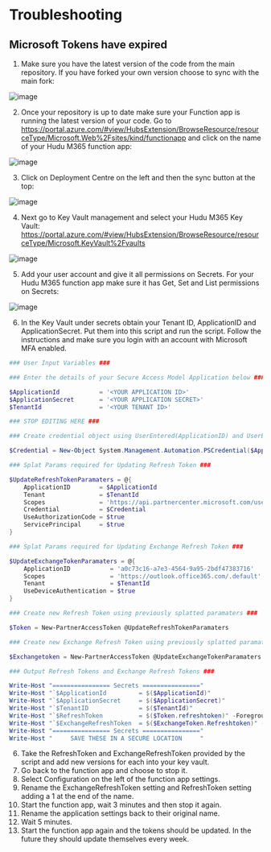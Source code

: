 # Troubleshooting

## Microsoft Tokens have expired

1. Make sure you have the latest version of the code from the main repository. If you have forked your own version choose to sync with the main fork:

![image](https://user-images.githubusercontent.com/79275328/204080193-4983da88-6a25-4801-b756-63c6900bf4d5.png)

2. Once your repository is up to date make sure your Function app is running the latest version of your code. Go to https://portal.azure.com/#view/HubsExtension/BrowseResource/resourceType/Microsoft.Web%2Fsites/kind/functionapp and click on the name of your Hudu M365 function app:

![image](https://user-images.githubusercontent.com/79275328/204080687-16bd5dfe-167e-4a27-b517-2be9ec9da577.png)

3. Click on Deployment Centre on the left and then the sync button at the top:

![image](https://user-images.githubusercontent.com/79275328/204080657-0ff0960d-7636-4da9-82c0-e52f250e79e1.png)

4. Next go to Key Vault management and select your Hudu M365 Key Vault: https://portal.azure.com/#view/HubsExtension/BrowseResource/resourceType/Microsoft.KeyVault%2Fvaults

![image](https://user-images.githubusercontent.com/79275328/204080719-4aa52a66-977d-4109-ad49-b5e30acfc3cc.png)

5. Add your user account and give it all permissions on Secrets. For your Hudu M365 function app make sure it has Get, Set and List permissions on Secrets:

![image](https://user-images.githubusercontent.com/79275328/204080842-33f27fb2-deb7-48a2-bd2f-f8bcd8449d1f.png)

6. In the Key Vault under secrets obtain your Tenant ID, ApplicationID and ApplicationSecret. Put them into this script and run the script. Follow the instructions and make sure you login with an account with Microsoft MFA enabled.

```PowerShell
### User Input Variables ###

### Enter the details of your Secure Access Model Application below ###

$ApplicationId           = '<YOUR APPLICATION ID>'
$ApplicationSecret       = '<YOUR APPLICATION SECRET>'
$TenantId                = '<YOUR TENANT ID>'

### STOP EDITING HERE ###

### Create credential object using UserEntered(ApplicationID) and UserEntered(ApplicationSecret) ###

$Credential = New-Object System.Management.Automation.PSCredential($ApplicationId, ($ApplicationSecret | ConvertTo-SecureString -AsPlainText -Force))

### Splat Params required for Updating Refresh Token ###

$UpdateRefreshTokenParamaters = @{
    ApplicationID        = $ApplicationId
    Tenant               = $TenantId
    Scopes               = 'https://api.partnercenter.microsoft.com/user_impersonation'
    Credential           = $Credential
    UseAuthorizationCode = $true
    ServicePrincipal     = $true
}

### Splat Params required for Updating Exchange Refresh Token ###

$UpdateExchangeTokenParamaters = @{
    ApplicationID           = 'a0c73c16-a7e3-4564-9a95-2bdf47383716'
    Scopes                  = 'https://outlook.office365.com/.default'
    Tenant                  = $TenantId
    UseDeviceAuthentication = $true
}

### Create new Refresh Token using previously splatted paramaters ###

$Token = New-PartnerAccessToken @UpdateRefreshTokenParamaters

### Create new Exchange Refresh Token using previously splatted paramaters ###

$Exchangetoken = New-PartnerAccessToken @UpdateExchangeTokenParamaters

### Output Refresh Tokens and Exchange Refresh Tokens ###

Write-Host "================ Secrets ================"
Write-Host "`$ApplicationId         = $($ApplicationId)"
Write-Host "`$ApplicationSecret     = $($ApplicationSecret)"
Write-Host "`$TenantID              = $($TenantId)"
Write-Host "`$RefreshToken          = $($Token.refreshtoken)" -ForegroundColor Blue
Write-Host "`$ExchangeRefreshToken  = $($ExchangeToken.Refreshtoken)" -ForegroundColor Green
Write-Host "================ Secrets ================"
Write-Host "     SAVE THESE IN A SECURE LOCATION     "
```

6. Take the RefreshToken and ExchangeRefreshToken provided by the script and add new versions for each into your key vault.
7. Go back to the function app and choose to stop it.
8. Select Configuration on the left of the function app settings.
9. Rename the ExchangeRefreshToken setting and RefreshToken setting adding a 1 at the end of the name.
10. Start the function app, wait 3 minutes and then stop it again.
11. Rename the application settings back to their original name.
12. Wait 5 minutes.
13. Start the function app again and the tokens should be updated. In the future they should update themselves every week.


